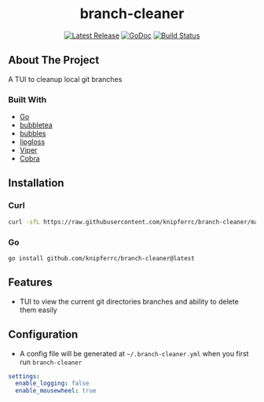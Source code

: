 <p align="center">
  <h1 align="center">branch-cleaner</h1>
  <p align="center">
    <a href="https://github.com/knipferrc/branch-cleaner/releases"><img src="https://img.shields.io/github/v/release/knipferrc/branch-cleaner" alt="Latest Release"></a>
    <a href="https://pkg.go.dev/github.com/knipferrc/branch-cleaner?tab=doc"><img src="https://godoc.org/github.com/golang/gddo?status.svg" alt="GoDoc"></a>
    <a href="https://github.com/knipferrc/branch-cleaner/actions"><img src="https://img.shields.io/github/workflow/status/knipferrc/branch-cleaner/Release" alt="Build Status"></a>
  </p>
</p>

## About The Project

A TUI to cleanup local git branches

### Built With

- [Go](https://golang.org/)
- [bubbletea](https://github.com/charmbracelet/bubbletea)
- [bubbles](https://github.com/charmbracelet/bubbles)
- [lipgloss](https://github.com/charmbracelet/lipgloss)
- [Viper](https://github.com/spf13/viper)
- [Cobra](https://github.com/spf13/cobra)

## Installation

### Curl

```sh
curl -sfL https://raw.githubusercontent.com/knipferrc/branch-cleaner/main/install.sh | sh
```

### Go

```
go install github.com/knipferrc/branch-cleaner@latest
```

## Features

- TUI to view the current git directories branches and ability to delete them easily

## Configuration

- A config file will be generated at `~/.branch-cleaner.yml` when you first run `branch-cleaner`

```yml
settings:
  enable_logging: false
  enable_mousewheel: true
```
